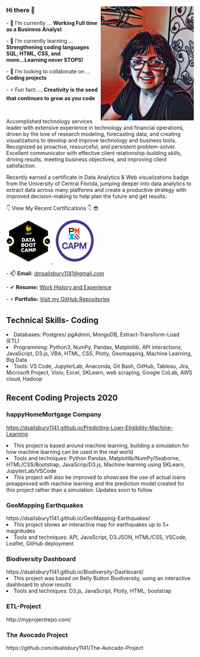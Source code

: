 ### Hi there 👋   <img img align="right" src="https://github.com/dsalisbury1141/dsalisbury1141/blob/main/avatar.jpg" width="250" alt="current photo">

<p>- 🔭 I’m currently ... <strong>Working Full time as a Business Analyst</strong></p>
<p>- 🌱 I’m currently learning ... <strong>Strengthening coding languages SQL, HTML, CSS, and more...Learning never STOPS!</strong> </p>
<p>- 👯 I’m looking to collaborate on ... <strong> Coding projects</strong> </p>
<p>- ⚡ Fun fact: ... <strong> Creativity is the seed that continues to grow as you code</strong></p>

<!DOCTYPE html>
<html lang="en-us">
<head>
  <meta charset="UTF-8">
</head>
<body>

  <img align="left|right|middle|top|bottom">

  <p>Accomplished technology services leader with extensive experience in technology and financial operations, driven by the love of research modeling, forecasting data, and creating visualizations to develop and improve technology and business tools. Recognized as proactive, resourceful, and persistent problem-solver. Excellent communicator with effective client relationship-building skills, driving results, meeting business objectives, and improving client satisfaction.     
    <p>Recently earned a certificate in Data Analytics & Web visualizations badge from the University of Central Florida, jumping deeper into data analytics to extract data across many platforms and create a productive strategy with improved decision-making to help plan the future and get results.
</p> 
<p>👇 View My Recent Certifications 👇 😎
  </p>
  <a target="_blank" href="https://api.badgr.io/public/assertions/ENwqKApTRdK6jMywt5kAPQ?identity__email=dmsalisbury1141%40gmail.com">
         <img alt="UCF" src="https://github.com/dsalisbury1141/dsalisbury1141/blob/main/Images/ucfbadgr.PNG"width=120" height="120">
      </a>

 <a target="_blank" href="https://www.youracclaim.com/earner/earned/badge/fbde78aa-2ddc-4fa9-881b-5616da71c965">
         <img alt="CAPM" src="https://github.com/dsalisbury1141/dsalisbury1141/blob/main/Images/CAPM%20Badge.PNG"width=120" height="120">
      </a>
 
<p>      </p>
<p>- 📫 <strong>Email:</strong> <a href="#">dmsalisbury1141@gmail.com</a></p>
<p>- ✔  <strong>Resume:</strong> <a href="https://docs.google.com/document/d/1aJTTWxcg6rMABY3WO4-vOEM1w-L3SgoHiLfrhrWdXx4/edit?usp=sharing">Work History and Experience</a></p>
<p>- ⚡ <strong>Portfolio:</strong> <a href="https://github.com/dsalisbury1141?tab=repositories">Visit my GitHub Repositories</a></p> 
  <head>
  
   </head>
   
<h2>Technical Skills- Coding</h2>
<li>Databases: Postgres/ pgAdmin, MongoDB, Extract-Transform-Load (ETL)</li>
<li>Programming: Python3, NumPy, Pandas, Matplotlib, API interactions, JavaScript, D3.js, VBA, HTML, CSS, Plotly, Geomapping, Machine Learning, Big Data</li>
<li>Tools: VS Code, JupyterLab, Anaconda, Git Bash, GitHub, Tableau, Jira, Microsoft Project, Visio, Excel, SKLearn, web scraping, Google CoLab, AWS cloud, Hadoop</li>

<h2> Recent Coding Projects 2020</h2>

<h3>happyHomeMortgage Company</h3>

https://dsalisbury1141.github.io/Predicting-Loan-Eligibility-Machine-Learning
<li>This project is based around machine learning, building a simulation for how machine learning can be used in the real world</li>
<li>Tools and techniques: Python Pandas, Matplotlib/NumPy/Seaborne, HTML/CSS/Bootstrap, JavaScrip/D3.js, Machine learning using SKLearn, JupyterLab/VSCode</li>
<li> This project will also be improved to showcase the use of actual loans preapproved with machine learning and the prediction model created for this project rather than a simulation. Updates soon to follow</li>

<h3>GeoMapping Earthquakes</h3>
https://dsalisbury1141.github.io/GeoMapping-Earthquakes/
<li>This project shows an interactive map for earthquakes up to 5+ magnitudes</li>
<li>Tools and techniques: API, JavaScript, D3.JSON, HTML/CSS, VSCode, Leaflet, GitHub deployment</li>
    
 <h3>Biodiversity Dashboard</h3> 
 https://dsalisbury1141.github.io/Biodiversity-Dashboard/</li>
 <li>This project was based on Belly Button Biodiversity, using an interactive dashboard to show results</li>
 <li>Tools and techniques: D3.js, JavaScript, Plotly, HTML, bootstrap  </li>

<h3>ETL-Project</h3> 
 http://myprojectrepo.com/				

<h3>The Avocado Project</h3> 
 https://github.com/dsalisbury1141/The-Avocado-Project
 
  <table>
     
   
   
  </table>

  <!-- Bonus link to last class page -->
  
  <ul>
    

</body>

</html>
